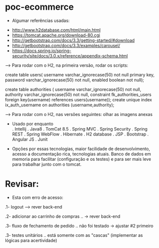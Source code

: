 # poc-ecommerce

- Algumar referências usadas:

* http://www.h2database.com/html/main.html
* https://tomcat.apache.org/download-80.cgi
* http://getbootstrap.com/docs/3.3/getting-started/#download
* http://getbootstrap.com/docs/3.3/examples/carousel/	
* https://docs.spring.io/spring-security/site/docs/3.0.x/reference/appendix-schema.html

--> Para rodar com o H2, na primeira versão, rodar os scripts:

  create table users(
      username varchar_ignorecase(50) not null primary key,
      password varchar_ignorecase(50) not null,
      enabled boolean not null);

  create table authorities (
      username varchar_ignorecase(50) not null,
      authority varchar_ignorecase(50) not null,
      constraint fk_authorities_users foreign key(username) references users(username));
      create unique index ix_auth_username on authorities (username,authority);
      
 --> Para rodar com o H2, nas versões seguintes: olhar as imagens anexas

- Usado por enquanto      
. Intellij 
. Java8
. TomCat 8.5
. Spring MVC
. Spring Security 
. Spring REST
. Spring WebFlow
. Hibernate
. H2 database 
. JSP
. Bootstrap
. Angular JS
. Junit

- Opções por essas tecnologias, maior facilidade de desenvolvimento, acesso a documentação rica, tecnologias atuais. Banco de dados em memoria para facilitar (configuração e os testes) e para ser mais leve para trabalhar junto com o tomcat.


# Revisar:
- Esta com erro de acesso:

.1- logout 
 --> rever back-end
 
.2- adicionar ao carrinho de compras 
.. -> rever back-end

.3- fluxo de fechamento de pedido 
.. não foi testado -> ajustar #2 primeiro

.3- testes unitários
.. está somente com as "cascas" (implementar as lógicas para acertividade)
